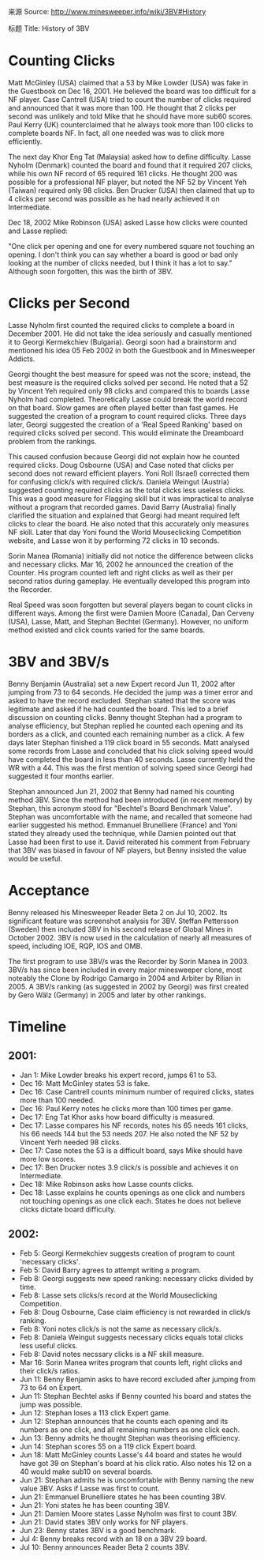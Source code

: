 来源 Source: http://www.minesweeper.info/wiki/3BV#History

标题 Title: History of 3BV

# Counting Clicks
Matt McGinley (USA) claimed that a 53 by Mike Lowder (USA) was fake in the Guestbook on Dec 16, 2001. He believed the board was too difficult for a NF player. Case Cantrell (USA) tried to count the number of clicks required and announced that it was more than 100. He thought that 2 clicks per second was unlikely and told Mike that he should have more sub60 scores. Paul Kerry (UK) counterclaimed that he always took more than 100 clicks to complete boards NF. In fact, all one needed was was to click more efficiently.

The next day Khor Eng Tat (Malaysia) asked how to define difficulty. Lasse Nyholm (Denmark) counted the board and found that it required 207 clicks, while his own NF record of 65 required 161 clicks. He thought 200 was possible for a professional NF player, but noted the NF 52 by Vincent Yeh (Taiwan) required only 98 clicks. Ben Drucker (USA) then claimed that up to 4 clicks per second was possible as he had nearly achieved it on Intermediate.

Dec 18, 2002 Mike Robinson (USA) asked Lasse how clicks were counted and Lasse replied:

"One click per opening and one for every numbered square not touching an opening. I don't think you can say whether a board is good or bad only looking at the number of clicks needed, but I think it has a lot to say."
Although soon forgotten, this was the birth of 3BV.

# Clicks per Second
Lasse Nyholm first counted the required clicks to complete a board in December 2001. He did not take the idea seriously and casually mentioned it to Georgi Kermekchiev (Bulgaria). Georgi soon had a brainstorm and mentioned his idea 05 Feb 2002 in both the Guestbook and in Minesweeper Addicts.

Georgi thought the best measure for speed was not the score; instead, the best measure is the required clicks solved per second. He noted that a 52 by Vincent Yeh required only 98 clicks and compared this to boards Lasse Nyholm had completed. Theoretically Lasse could break the world record on that board. Slow games are often played better than fast games. He suggested the creation of a program to count required clicks. Three days later, Georgi suggested the creation of a 'Real Speed Ranking' based on required clicks solved per second. This would eliminate the Dreamboard problem from the rankings.

This caused confusion because Georgi did not explain how he counted required clicks. Doug Osbourne (USA) and Case noted that clicks per second does not reward efficient players. Yoni Roll (Israel) corrected them for confusing click/s with required click/s. Daniela Weingut (Austria) suggested counting required clicks as the total clicks less useless clicks. This was a good measure for Flagging skill but it was impractical to analyse without a program that recorded games. David Barry (Australia) finally clarified the situation and explained that Georgi had meant required left clicks to clear the board. He also noted that this accurately only measures NF skill. Later that day Yoni found the World Mouseclicking Competition website, and Lasse won it by performing 72 clicks in 10 seconds.

Sorin Manea (Romania) initially did not notice the difference between clicks and necessary clicks. Mar 16, 2002 he announced the creation of the Counter. His program counted left and right clicks as well as their per second ratios during gameplay. He eventually developed this program into the Recorder.

Real Speed was soon forgotten but several players began to count clicks in different ways. Among the first were Damien Moore (Canada), Dan Cerveny (USA), Lasse, Matt, and Stephan Bechtel (Germany). However, no uniform method existed and click counts varied for the same boards.

# 3BV and 3BV/s
Benny Benjamin (Australia) set a new Expert record Jun 11, 2002 after jumping from 73 to 64 seconds. He decided the jump was a timer error and asked to have the record excluded. Stephan stated that the score was legitimate and asked if he had counted the board. This led to a brief discussion on counting clicks. Benny thought Stephan had a program to analyse efficiency, but Stephan replied he counted each opening and its borders as a click, and counted each remaining number as a click. A few days later Stephan finished a 119 click board in 55 seconds. Matt analysed some records from Lasse and concluded that his click solving speed would have completed the board in less than 40 seconds. Lasse currently held the WR with a 44. This was the first mention of solving speed since Georgi had suggested it four months earlier.

Stephan announced Jun 21, 2002 that Benny had named his counting method 3BV. Since the method had been introduced (in recent memory) by Stephan, this acronym stood for "Bechtel's Board Benchmark Value". Stephan was uncomfortable with the name, and recalled that someone had earlier suggested his method. Emmanuel Brunelliere (France) and Yoni stated they already used the technique, while Damien pointed out that Lasse had been first to use it. David reiterated his comment from February that 3BV was biased in favour of NF players, but Benny insisted the value would be useful.

# Acceptance
Benny released his Minesweeper Reader Beta 2 on Jul 10, 2002. Its significant feature was screenshot analysis for 3BV. Steffan Pettersson (Sweden) then included 3BV in his second release of Global Mines in October 2002. 3BV is now used in the calculation of nearly all measures of speed, including IOE, RQP, IOS and OMB.

The first program to use 3BV/s was the Recorder by Sorin Manea in 2003. 3BV/s has since been included in every major minesweeper clone, most noteably the Clone by Rodrigo Camargo in 2004 and Arbiter by Rilian in 2005. A 3BV/s ranking (as suggested in 2002 by Georgi) was first created by Gero Wälz (Germany) in 2005 and later by other rankings.

# Timeline
## 2001:
- Jan 1: Mike Lowder breaks his expert record, jumps 61 to 53.
- Dec 16: Matt McGinley states 53 is fake.
- Dec 16: Case Cantrell counts minimum number of required clicks, states more than 100 needed.
- Dec 16: Paul Kerry notes he clicks more than 100 times per game.
- Dec 17: Eng Tat Khor asks how board difficulty is measured.
- Dec 17: Lasse compares his NF records, notes his 65 needs 161 clicks, his 66 needs 144 but the 53 needs 207. He also noted the NF 52 by Vincent Yerh needed 98 clicks.
- Dec 17: Case notes the 53 is a difficult board, says Mike should have more low scores.
- Dec 17: Ben Drucker notes 3.9 click/s is possible and achieves it on Intermediate.
- Dec 18: Mike Robinson asks how Lasse counts clicks.
- Dec 18: Lasse explains he counts openings as one click and numbers not touching openings as one click each. States he does not believe clicks dictate board difficulty.

## 2002:
- Feb 5: Georgi Kermekchiev suggests creation of program to count 'necessary clicks'.
- Feb 5: David Barry agrees to attempt writing a program.
- Feb 8: Georgi suggests new speed ranking: necessary clicks divided by time.
- Feb 8: Lasse sets clicks/s record at the World Mouseclicking Competition.
- Feb 8: Doug Osbourne, Case claim efficiency is not rewarded in click/s ranking.
- Feb 8: Yoni notes click/s is not the same as necessary click/s.
- Feb 8: Daniela Weingut suggests necessary clicks equals total clicks less useful clicks.
- Feb 8: David notes necssary clicks is a NF skill measure.
- Mar 16: Sorin Manea writes program that counts left, right clicks and their click/s ratios.
- Jun 11: Benny Benjamin asks to have record excluded after jumping from 73 to 64 on Expert.
- Jun 11: Stephan Bechtel asks if Benny counted his board and states the jump was possible.
- Jun 12: Stephan loses a 113 click Expert game.
- Jun 12: Stephan announces that he counts each opening and its numbers as one click, and all remaining numbers as one click each.
- Jun 13: Benny admits he thought Stephan was theorising efficiency.
- Jun 14: Stephan scores 55 on a 119 click Expert board.
- Jun 18: Matt McGinley counts Lasse's 44 board and states he would have got 39 on Stephan's board at his click ratio. Also notes his 12 on a 40 would make sub10 on several boards.
- Jun 21: Stephan admits he is uncomfortable with Benny naming the new value 3BV. Asks if Lasse was first to count.
- Jun 21: Emmanuel Brunelliere states he has been counting 3BV.
- Jun 21: Yoni states he has been counting 3BV.
- Jun 21: Damien Moore states Lasse Nyholm was first to count 3BV.
- Jun 21: David states 3BV only works for NF players.
- Jun 23: Benny states 3BV is a good benchmark.
- Jul 4: Benny breaks record with an 18 on a 3BV 29 board.
- Jul 10: Benny announces Reader Beta 2 counts 3BV.